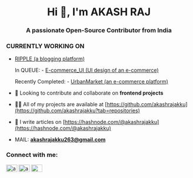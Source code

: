 <h1 align="center">Hi 👋, I'm AKASH RAJ</h1>
<h3 align="center">A passionate Open-Source Contributor from India</h3>

 ### CURRENTLY WORKING ON
  - [RIPPLE (a blogging platform)](https://github.com/akashrajakku/FrontENd-Projects-ReactJS-/tree/main/Ripple)

    In QUEUE:
        - [E-commerce_UI (UI design of an e-commerce)](https://github.com/akashrajakku/E-Commerce_UI)
   
    Recently Completed:
        - [UrbanMarket (an e-commerce platform)](https://github.com/akashrajakku/FrontENd-Projects-ReactJS-/tree/main/UrbanMarket)

- 👯 Looking to contribute and collaborate on **frontend projects** 

- 👨‍💻 All of my projects are available at [https://github.com/akashrajakku](https://github.com/akashrajakku?tab=repositories)

- 📝 I write articles on [https://hashnode.com/@akashrajakku](https://hashnode.com/@akashrajakku)

- MAIL: **akashrajakku263@gmail.com**

<h3 align="left">Connect with me:</h3>
<p align="left">
<a href="https://twitter.com/akashrajakku263" target="blank"><img align="center" src="https://raw.githubusercontent.com/rahuldkjain/github-profile-readme-generator/master/src/images/icons/Social/twitter.svg" alt="akashrajakku263" height="20" width="30" /></a>
<a href="https://linkedin.com/in/akashrajakku263" target="blank"><img align="center" src="https://raw.githubusercontent.com/rahuldkjain/github-profile-readme-generator/master/src/images/icons/Social/linked-in-alt.svg" alt="akashrajakku263" height="20" width="30" /></a>
<a href="https://hashnode.com/@akashrajakku" target="blank"><img align="center" src="https://raw.githubusercontent.com/rahuldkjain/github-profile-readme-generator/master/src/images/icons/Social/hashnode.svg" alt="@akashrajakku" height="20" width="30" /></a>
</p>


